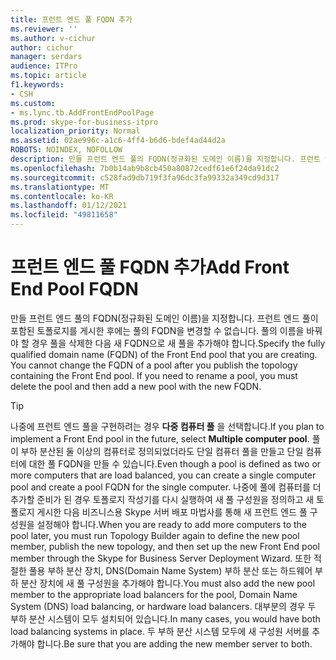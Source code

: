 ```yaml
---
title: 프런트 엔드 풀 FQDN 추가
ms.reviewer: ''
ms.author: v-cichur
author: cichur
manager: serdars
audience: ITPro
ms.topic: article
f1.keywords:
- CSH
ms.custom:
- ms.lync.tb.AddFrontEndPoolPage
ms.prod: skype-for-business-itpro
localization_priority: Normal
ms.assetid: 02ae996c-a1c6-4ff4-b6d6-bdef4ad44d2a
ROBOTS: NOINDEX, NOFOLLOW
description: 만들 프런트 엔드 풀의 FQDN(정규화된 도메인 이름)을 지정합니다. 프런트 엔드 풀이 포함된 토폴로지를 게시한 후에는 풀의 FQDN을 변경할 수 없습니다. 풀의 이름을 바꿔야 할 경우 풀을 삭제한 다음 새 FQDN으로 새 풀을 추가해야 합니다.
ms.openlocfilehash: 7b0b14ab9b8cb450a80872cedf61e6f24da91dc2
ms.sourcegitcommit: c528fad9db719f3fa96dc3fa99332a349cd9d317
ms.translationtype: MT
ms.contentlocale: ko-KR
ms.lasthandoff: 01/12/2021
ms.locfileid: "49811658"
---
```

# <a name="add-front-end-pool-fqdn"></a><span data-ttu-id="618a5-105">프런트 엔드 풀 FQDN 추가</span><span class="sxs-lookup"><span data-stu-id="618a5-105">Add Front End Pool FQDN</span></span>
 
<span data-ttu-id="618a5-p102">만들 프런트 엔드 풀의 FQDN(정규화된 도메인 이름)을 지정합니다. 프런트 엔드 풀이 포함된 토폴로지를 게시한 후에는 풀의 FQDN을 변경할 수 없습니다. 풀의 이름을 바꿔야 할 경우 풀을 삭제한 다음 새 FQDN으로 새 풀을 추가해야 합니다.</span><span class="sxs-lookup"><span data-stu-id="618a5-p102">Specify the fully qualified domain name (FQDN) of the Front End pool that you are creating. You cannot change the FQDN of a pool after you publish the topology containing the Front End pool. If you need to rename a pool, you must delete the pool and then add a new pool with the new FQDN.</span></span>
  
> [!TIP]
> <span data-ttu-id="618a5-109">나중에 프런트 엔드 풀을 구현하려는 경우 **다중 컴퓨터 풀** 을 선택합니다.</span><span class="sxs-lookup"><span data-stu-id="618a5-109">If you plan to implement a Front End pool in the future, select **Multiple computer pool**.</span></span> <span data-ttu-id="618a5-110">풀이 부하 분산된 둘 이상의 컴퓨터로 정의되었더라도 단일 컴퓨터 풀을 만들고 단일 컴퓨터에 대한 풀 FQDN을 만들 수 있습니다.</span><span class="sxs-lookup"><span data-stu-id="618a5-110">Even though a pool is defined as two or more computers that are load balanced, you can create a single computer pool and create a pool FQDN for the single computer.</span></span> <span data-ttu-id="618a5-111">나중에 풀에 컴퓨터를 더 추가할 준비가 된 경우 토폴로지 작성기를 다시 실행하여 새 풀 구성원을 정의하고 새 토폴로지 게시한 다음 비즈니스용 Skype 서버 배포 마법사를 통해 새 프런트 엔드 풀 구성원을 설정해야 합니다.</span><span class="sxs-lookup"><span data-stu-id="618a5-111">When you are ready to add more computers to the pool later, you must run Topology Builder again to define the new pool member, publish the new topology, and then set up the new Front End pool member through the Skype for Business Server Deployment Wizard.</span></span> <span data-ttu-id="618a5-112">또한 적절한 풀용 부하 분산 장치, DNS(Domain Name System) 부하 분산 또는 하드웨어 부하 분산 장치에 새 풀 구성원을 추가해야 합니다.</span><span class="sxs-lookup"><span data-stu-id="618a5-112">You must also add the new pool member to the appropriate load balancers for the pool, Domain Name System (DNS) load balancing, or hardware load balancers.</span></span> <span data-ttu-id="618a5-113">대부분의 경우 두 부하 분산 시스템이 모두 설치되어 있습니다.</span><span class="sxs-lookup"><span data-stu-id="618a5-113">In many cases, you would have both load balancing systems in place.</span></span> <span data-ttu-id="618a5-114">두 부하 분산 시스템 모두에 새 구성원 서버를 추가해야 합니다.</span><span class="sxs-lookup"><span data-stu-id="618a5-114">Be sure that you are adding the new member server to both.</span></span> 
  

